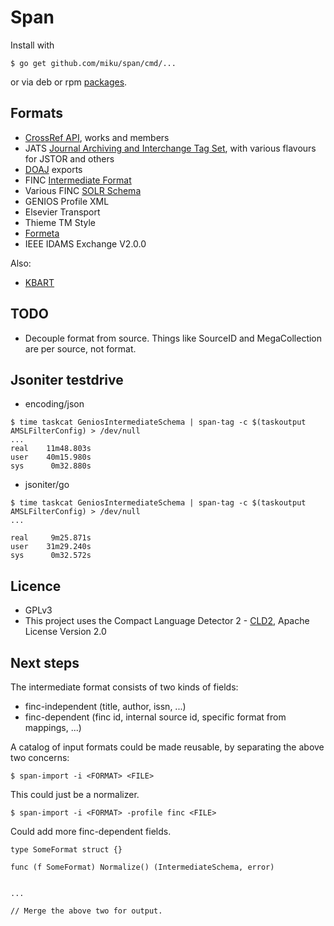 Span
====

Install with

    $ go get github.com/miku/span/cmd/...

or via deb or rpm [packages](https://github.com/miku/span/releases).

Formats
-------

* [CrossRef API](http://api.crossref.org/), works and members
* JATS [Journal Archiving and Interchange Tag Set](http://jats.nlm.nih.gov/archiving/versions.html), with various flavours for JSTOR and others
* [DOAJ](http://doaj.org/) exports
* FINC [Intermediate Format](https://github.com/ubleipzig/intermediateschema)
* Various FINC [SOLR Schema](https://github.com/finc/index/blob/master/schema.xml)
* GENIOS Profile XML
* Elsevier Transport
* Thieme TM Style
* [Formeta](https://github.com/culturegraph)
* IEEE IDAMS Exchange V2.0.0

Also:

* [KBART](http://www.uksg.org/KBART)

TODO
----

* Decouple format from source. Things like SourceID and MegaCollection are per source, not format.

Jsoniter testdrive
------------------

* encoding/json

```
$ time taskcat GeniosIntermediateSchema | span-tag -c $(taskoutput AMSLFilterConfig) > /dev/null
...
real    11m48.803s
user    40m15.980s
sys      0m32.880s
```

* jsoniter/go

```
$ time taskcat GeniosIntermediateSchema | span-tag -c $(taskoutput AMSLFilterConfig) > /dev/null
...

real     9m25.871s
user    31m29.240s
sys      0m32.572s
```

Licence
-------

* GPLv3
* This project uses the Compact Language Detector 2 - [CLD2](https://github.com/CLD2Owners/cld2), Apache License Version 2.0

Next steps
----------

The intermediate format consists of two kinds of fields:

* finc-independent (title, author, issn, ...)
* finc-dependent (finc id, internal source id, specific format from mappings, ...)

A catalog of input formats could be made reusable, by separating the above two concerns:

```
$ span-import -i <FORMAT> <FILE>
```

This could just be a normalizer.

```
$ span-import -i <FORMAT> -profile finc <FILE>
```

Could add more finc-dependent fields.

```
type SomeFormat struct {}

func (f SomeFormat) Normalize() (IntermediateSchema, error)


...

// Merge the above two for output.
```
